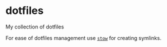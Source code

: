 # dotfiles
My collection of dotfiles

For ease of dotfiles management use [`stow`](https://github.com/aspiers/stow) for creating symlinks.

